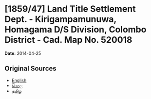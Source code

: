 # [1859/47] Land Title Settlement Dept. - Kirigampamunuwa, Homagama D/S Division, Colombo District - Cad. Map No. 520018

**Date:** 2014-04-25

## Original Sources

- [English](https://documents.gov.lk/view/extra-gazettes/2014/4/1859-47_E.pdf)
- [සිංහල](https://documents.gov.lk/view/extra-gazettes/2014/4/1859-47_S.pdf)
- [தமிழ்](https://documents.gov.lk/view/extra-gazettes/2014/4/1859-47_T.pdf)
